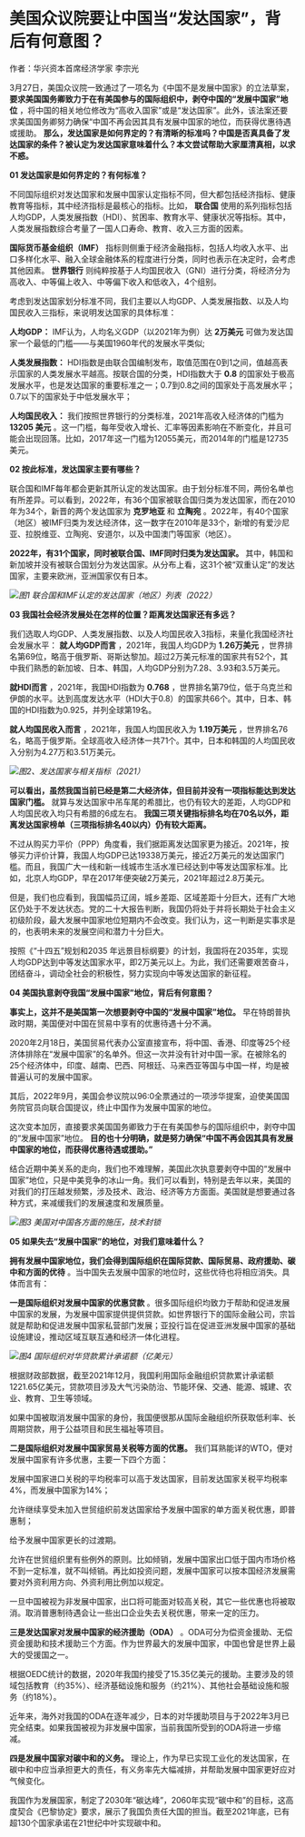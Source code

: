 # 美国众议院要让中国当“发达国家”，背后有何意图？

作者：华兴资本首席经济学家 李宗光

3月27日，美国众议院一致通过了一项名为《中国不是发展中国家》的立法草案，
**要求美国国务卿致力于在有美国参与的国际组织中，剥夺中国的“发展中国家”地位**
，将中国的相关地位修改为“高收入国家”或是“发达国家”。此外，该法案还要求美国国务卿努力确保“中国不再会因其具有发展中国家的地位，而获得优惠待遇或援助。
**那么，发达国家是如何界定的？有清晰的标准吗？中国是否真具备了发达国家的条件？被认定为发达国家意味着什么？本文尝试帮助大家厘清真相，以求不惑。**

**01 发达国家是如何界定的？有何标准？**

不同国际组织对发达国家和发展中国家认定指标不同，但大都包括经济指标、健康教育等指标，其中经济指标是最核心的指标。比如， **联合国**
使用的系列指标包括人均GDP，人类发展指数（HDI）、贫困率、教育水平、健康状况等指标。其中，人类发展指数综合考量了一国人口寿命、教育、收入三方面的因素。

**国际货币基金组织（IMF）**
指标则侧重于经济金融指标，包括人均收入水平、出口多样化水平、融入全球金融体系的程度进行分类，同时也表示在决定时，会考虑其他因素。 **世界银行**
则纯粹按基于人均国民收入（GNI）进行分类，将经济分为高收入、中等偏上收入、中等偏下收入和低收入，4个组别。

考虑到发达国家划分标准不同，我们主要以人均GDP、人类发展指数、以及人均国民收入三指标，来说明发达国家的具体标准：

**人均GDP：** IMF认为，人均名义GDP（以2021年为例）达 **2万美元** 可做为发达国家一个最低的门槛——与美国1960年代的发展水平类似;

**人类发展指数：** HDI指数是由联合国编制发布，取值范围在0到1之间，值越高表示国家的人类发展水平越高。按联合国的分类，HDI指数大于 **0.8**
的国家处于极高发展水平，也是发达国家的重要标准之一；0.7到0.8之间的国家处于高发展水平；0.7以下的国家处于中低发展水平；

**人均国民收入：** 我们按照世界银行的分类标准，2021年高收入经济体的门槛为 **13205 美元**
。这一门槛，每年受收入增长、汇率等因素影响在不断变化，并且可能会出现回落。比如，2017年这一门槛为12055美元，而2014年的门槛是12735美元。

**02 按此标准，发达国家主要有哪些？**

联合国和IMF每年都会更新其所认定的发达国家。由于划分标准不同，两份名单也有所差异。可以看到，2022年，有36个国家被联合国归类为发达国家，而在2010年为34个，新晋的两个发达国家为
**克罗地亚** 和 **立陶宛**
。2022年，有40个国家（地区）被IMF归类为发达经济体，这一数字在2010年是33个，新增的有爱沙尼亚、拉脱维亚、立陶宛、安道尔，以及中国澳门等国家（地区）。

**2022年，有31个国家，同时被联合国、IMF同时归类为发达国家。**
其中，韩国和新加坡并没有被联合国划分为发达国家。从分布上看，这31个被“双重认定”的发达国家，主要来欧洲，亚洲国家仅有日本。

![](https://inews.gtimg.com/news_bt/OsneE8LKgjz7smCbSZjoHmgnvgPmjpINJ6ZaMhp9ETQ3YAA/1000)_图1
联合国和IMF认定的发达国家（地区）列表（2022）_

**03 我国社会经济发展处在怎样的位置？距离发达国家还有多远？**

我们选取人均GDP、人类发展指数、以及人均国民收入3指标，来量化我国经济社会发展水平： **就人均GDP而言** ，2021年，我国人均GDP为
**1.26万美元**
，世界排名第69位，略高于俄罗斯、哥斯达黎加。超过2万美元标准的国家共有52个，其中我们熟悉的新加坡、日本、韩国，人均GDP分别为7.28、3.93和3.5万美元。

**就HDI而言** ，2021年，我国HDI指数为 **0.768**
，世界排名第79位，低于乌克兰和伊朗的水平。达到高度发达水平（HDI大于0.8）的国家共66个。其中，日本、韩国的HDI指数为0.925，并列全球第19名。

**就人均国民收入而言** ，2021年，我国人均国民收入为 **1.19万美元**
，世界排名76名，略高于俄罗斯。全球高收入经济体一共71个。其中，日本和韩国的人均国民收入分别为4.27万和3.51万美元。

![](https://inews.gtimg.com/news_bt/OaKWnthnDgPa6lrUSMySXNanGUUtc2yuj4QQDAi5t2gtcAA/1000)_图2、发达国家与相关指标（2021）_

**可以看出，虽然我国当前已经是第二大经济体，但目前并没有一项指标能达到发达国家门槛。**
就算与发达国家中吊车尾的希腊比，也仍有较大的差距，人均GDP和人均国民收入均只有希腊的6成左右。
**我国三项关键指标排名均在70名以外，距离发达国家榜单（三项指标排名40以内）仍有较大距离。**

不过从购买力平价（PPP）角度看，我们据距离发达国家更为接近。2021年，按够买力评价计算，我国人均GDP已达19338万美元，接近2万美元的发达国家门槛。而且，我国广大一线和新一线城市生活水准已经达到中等发达国家标准。比如，北京人均GDP，早在2017年便突破2万美元，2021年超过2.8万美元。

但是，我们也应看到，我国幅员辽阔，城乡差距、区域差距十分巨大，还有广大地区仍处于不发达状态。党的二十大报告判断，我国仍将处于并将长期处于社会主义初级阶段，最大发展中国家地位短期内不会改变。我们认为，这一判断是实事求是的，也表明未来的发展空间和潜力十分巨大。

按照《“十四五”规划和2035
年远景目标纲要》的计划，我国将在2035年，实现人均GDP达到中等发达国家水平，即2万美元以上。为此，我们还需要艰苦奋斗，团结奋斗，调动全社会的积极性，努力实现向中等发达国家的新征程。

**04 美国执意剥夺我国“发展中国家”地位，背后有何意图？**

**事实上，这并不是美国第一次想要剥夺中国的“发展中国家”地位。** 早在特朗普执政时期，美国便对中国在贸易中享有的优惠待遇十分不满。

2020年2月18日，美国贸易代表办公室直接宣布，将中国、香港、印度等25个经济体排除在“发展中国家”的名单外。但这一次并没有针对中国一家。在被除名的25个经济体中，印度、越南、巴西、阿根廷、马来西亚等国与中国一样，均是被普遍认可的发展中国家。

其后，2022年9月，美国会参议院以96:0全票通过的一项涉华提案，迫使美国国务院官员向联合国提议，终止中国作为发展中国家的地位。

这次变本加厉，直接要求美国国务卿致力于在有美国参与的国际组织中，剥夺中国的“发展中国家”地位。
**目的也十分明确，就是努力确保“中国不再会因其具有发展中国家的地位，而获得优惠待遇或援助。”**

结合近期中美关系的走向，我们也不难理解，美国此次执意要剥夺中国的“发展中国家”地位，只是中美竞争的冰山一角。我们可以看到，特别是去年以来，美国的对我们的打压越发频繁，涉及技术、政治、经济等方方面面。美国就是想要通过各种方式，来减缓我们的发展速度和发展质量。

![](https://inews.gtimg.com/news_bt/OM3sMJj3ws_enuRe7wfhj2tiPkmZ0GGpThSlSYVlZw5GAAA/1000)_图3
美国对中国各方面的施压，技术封锁_

**05 如果失去“发展中国家”的地位，对我们意味着什么？**

**拥有发展中国家地位，我们会得到国际组织在国际贷款、国际贸易、政府援助、碳中和方面的优待**
。当中国失去发展中国家的地位时，这些优待也将相应消失。具体而言有：

**一是国际组织对发展中国家的优惠贷款**
。很多国际组织均致力于帮助和促进发展中国家的发展，为发展中国家提供提供贷款。如世界银行下的国际金融公司，宗旨就是帮助和促进发展中国家私营部门发展；亚投行旨在促进亚洲发展中国家的基础设施建设，推动区域互联互通和经济一体化进程。

![](https://inews.gtimg.com/news_bt/O5jULUO2jaMm9Xdcuo3Ktyv1Xa4Q01ohr7p0QtuVrHq6wAA/1000)_图4
国际组织对华贷款累计承诺额（亿美元）_

根据财政部数据，截至2021年12月，我国利用国际金融组织贷款累计承诺额1221.65亿美元，贷款项目涉及大气污染防治、节能环保、交通、能源、城建、农业、教育、卫生等领域。

如果中国被取消发展中国家的身份，我国便很那从国际金融组织所获取低利率、长周期贷款，用于公益项目和民生福祉等项目。

**二是国际组织对发展中国家贸易关税等方面的优惠。** 我们耳熟能详的WTO，便对发展中国家有许多优惠，主要一下四个方面：

发展中国家进口关税的平均税率可以高于发达国家，目前发达国家关税平均税率4%，而发展中国家为14%；

允许继续享受未加入世贸组织前发达国家给予发展中国家的单方面关税优惠，即普惠制；

给予发展中国家更长的过渡期。

允许在世贸组织里有些例外的原则。比如倾销，发展中国家出口低于国内市场价格不到一定标准，就不叫倾销。再比如投资问题，发展中国家可以按本国经济发展需要对外资利用方向、外资利用比例加以规定。

一旦中国被视为非发展中国家，出口将可能面对较高关税，其它一些优惠也将被取消。取消普惠制待遇会让一些出口企业失去关税优惠，带来一定的压力。

**三是发达国家对发展中国家的经济援助（ODA）**
。ODA可分为偿资金援助、无偿资金援助和技术援助三个方面。作为世界最大的发展中国家，中国也曾是世界上最大的受援国之一。

根据OEDC统计的数据，2020年我国约接受了15.35亿美元的援助。主要涉及的领域包括教育（约35%）、经济基础设施和服务（约21%）、其他社会基础设施和服务（约18%）。

近年来，海外对我国的ODA在逐年减少，日本的对华援助项目与于2022年3月已完全结束。如果我国被视为非发展中国家，当前我国所受到的ODA将进一步缩减。

**四是发展中国家对碳中和的义务。**
理论上，作为早已实现工业化的发达国家，在碳中和中应当承担更大的责任，有义务率先大幅减排，并帮助发展中国家更好应对气候变化。

我国作为发展国家，制定了2030年“碳达峰”，2060年实现“碳中和”的目标，这高度契合《巴黎协定》要求，展示了我国负责任大国的担当。截至2021年底，已有超130个国家承诺在21世纪中叶实现碳中和。

